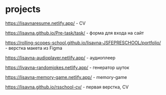 # projects

https://lisavnaresume.netlify.app/ - CV

https://lisavna.github.io/Pre-task/task/ - форма для входа на сайт

https://rolling-scopes-school.github.io/lisavna-JSFEPRESCHOOL/portfolio/ - верстка макета из Figma

https://lisavna-audioplayer.netlify.app/ - аудиоплеер

https://livavna-randomjokes.netlify.app/ - генератор шуток

https://lisavna-memory-game.netlify.app/ - memory-game

https://lisavna.github.io/rsschool-cv/ - первая верстка, CV

